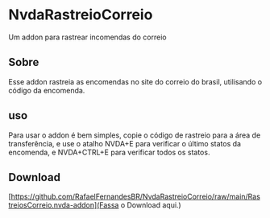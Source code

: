 # NvdaRastreioCorreio
Um addon para rastrear incomendas do correio

## Sobre
Esse addon rastreia as encomendas no site do correio do brasil, utilisando o código da encomenda.

## uso
Para usar o addon é bem simples, copie o código de rastreio para a área de transferência, e use o atalho NVDA+E para verificar o último statos da encomenda, e NVDA+CTRL+E para verificar todos os statos.
## Download
[https://github.com/RafaelFernandesBR/NvdaRastreioCorreio/raw/main/RastreiosCorreio.nvda-addon](Fassa o Download aqui.)